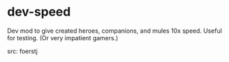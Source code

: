 # dev-speed

Dev mod to give created heroes, companions, and mules 10x speed. Useful for testing. (Or very impatient gamers.)

src: foerstj
